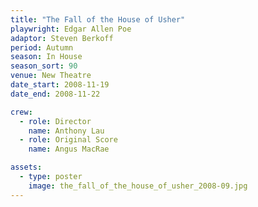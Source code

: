 ```yaml
---
title: "The Fall of the House of Usher"
playwright: Edgar Allen Poe
adaptor: Steven Berkoff
period: Autumn
season: In House
season_sort: 90
venue: New Theatre
date_start: 2008-11-19
date_end: 2008-11-22

crew:
  - role: Director
    name: Anthony Lau
  - role: Original Score
    name: Angus MacRae

assets:
  - type: poster
    image: the_fall_of_the_house_of_usher_2008-09.jpg
---
```

